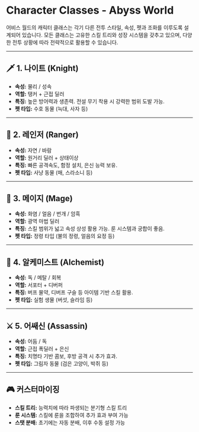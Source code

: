 # Character Classes - Abyss World

어비스 월드의 캐릭터 클래스는 각기 다른 전투 스타일, 속성, 펫과 조화를 이루도록 설계되어 있습니다. 모든 클래스는 고유한 스킬 트리와 성장 시스템을 갖추고 있으며, 다양한 전투 상황에 따라 전략적으로 활용할 수 있습니다.

---

## 🗡️ 1. 나이트 (Knight)
- **속성:** 물리 / 성속
- **역할:** 탱커 + 근접 딜러
- **특징:** 높은 방어력과 생존력. 전설 무기 착용 시 강력한 범위 도발 가능.
- **펫 타입:** 수호 동물 (늑대, 사자 등)

---

## 🏹 2. 레인저 (Ranger)
- **속성:** 자연 / 바람
- **역할:** 원거리 딜러 + 상태이상
- **특징:** 빠른 공격속도, 함정 설치, 은신 능력 보유.
- **펫 타입:** 사냥 동물 (매, 스라소니 등)

---

## 🔮 3. 메이지 (Mage)
- **속성:** 화염 / 얼음 / 번개 / 암흑
- **역할:** 광역 마법 딜러
- **특징:** 스킬 범위가 넓고 속성 상성 활용 가능. 룬 시스템과 궁합이 좋음.
- **펫 타입:** 정령 타입 (불의 정령, 얼음의 요정 등)

---

## 🧪 4. 알케미스트 (Alchemist)
- **속성:** 독 / 메탈 / 회복
- **역할:** 서포터 + 디버퍼
- **특징:** 버프 물약, 디버프 구슬 등 아이템 기반 스킬 활용.
- **펫 타입:** 실험 생물 (버섯, 슬라임 등)

---

## ⚔️ 5. 어쌔신 (Assassin)
- **속성:** 어둠 / 독
- **역할:** 근접 폭딜러 + 은신
- **특징:** 치명타 기반 콤보, 후방 공격 시 추가 효과.
- **펫 타입:** 그림자 동물 (검은 고양이, 박쥐 등)

---

## 🎮 커스터마이징
- **스킬 트리:** 능력치에 따라 파생되는 분기형 스킬 트리
- **룬 시스템:** 스킬에 룬을 조합하여 추가 효과 부여 가능
- **스탯 분배:** 초기에는 자동 분배, 이후 수동 설정 가능

